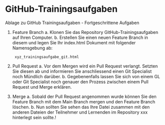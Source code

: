 # GitHub-Trainingsaufgaben

Ablage zu GitHub Trainingsaufgaben - Fortgeschrittene Aufgaben


1. Feature Branch
	a. Klonen Sie das Repository GitHub-Trainingsaufgaben auf Ihren Computer.
	b. Erstellen Sie einen neuen Feature Branch in diesem und legen Sie Ihr index.html Dokument mit folgender Namensgebung ab: 
		
		xyz_trainingsaufgabe_git.html

2. Pull Request
	a. Vor dem Mergen wird ein Pull Request verlangt. Setzten Sie diesen ab und informieren Sie anschliessend einen Git Specialist noch Mündlich darüber.
	b. Gegebenenfalls lassen Sie sich von einem GL oder Git Specialist noch genauer den Prozess zwischen einem Pull Request und Merge erklären.
	
3. Merge
	a. Sobald der Pull Request angenommen wurde können Sie den Feature Branch mit dem Main Branch mergen und den Feature Branch löschen.
	b. Nun sollten Sie sehen das Ihre Datei zusammen mit den anderen Dateien der Teilnehmer und Lernenden im Repository xxx hinterlegt sein sollte.!
